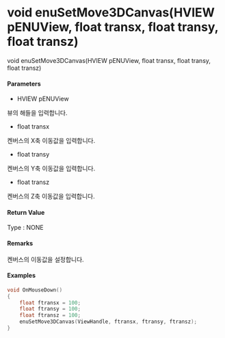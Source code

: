 # void enuSetMove3DCanvas\(HVIEW pENUView, float transx, float transy, float transz\)

void enuSetMove3DCanvas\(HVIEW pENUView, float transx, float transy, float transz\)

#### Parameters

* HVIEW pENUView

뷰의 해들을 입력합니다.

* float transx

켄버스의 X축 이동값을 입력합니다.

* float transy

켄버스의 Y축 이동값을 입력합니다.

* float transz

켄버스의 Z축 이동값을 입력합니다.

#### Return Value

Type : NONE

#### Remarks

켄버스의 이동값을 설정합니다.

#### Examples

```cpp
void OnMouseDown()
{
    float ftransx = 100;
    float ftransy = 100;
    float ftransz = 100;    
    enuSetMove3DCanvas(ViewHandle, ftransx, ftransy, ftransz);
}
```



